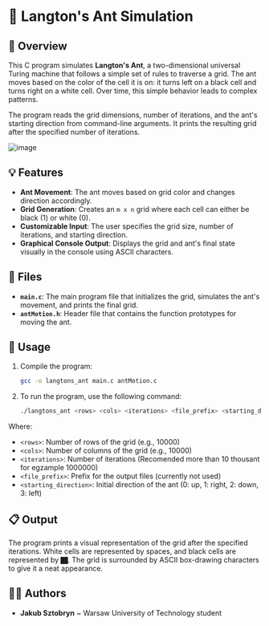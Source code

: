 # 🐜 Langton's Ant Simulation

## 📝 Overview
This C program simulates **Langton's Ant**, a two-dimensional universal Turing machine that follows a simple set of rules to traverse a grid. The ant moves based on the color of the cell it is on: it turns left on a black cell and turns right on a white cell. Over time, this simple behavior leads to complex patterns.

The program reads the grid dimensions, number of iterations, and the ant's starting direction from command-line arguments. It prints the resulting grid after the specified number of iterations.

![image](https://github.com/user-attachments/assets/6b484e24-d481-4867-a3fd-76e75fd823fc)


## 💡 Features
- **Ant Movement**: The ant moves based on grid color and changes direction accordingly.
- **Grid Generation**: Creates an `m x n` grid where each cell can either be black (1) or white (0).
- **Customizable Input**: The user specifies the grid size, number of iterations, and starting direction.
- **Graphical Console Output**: Displays the grid and ant's final state visually in the console using ASCII characters.

## 📁 Files
- **`main.c`**: The main program file that initializes the grid, simulates the ant's movement, and prints the final grid.
- **`antMotion.h`**: Header file that contains the function prototypes for moving the ant.

## 🔨 Usage
1. Compile the program:
   ```bash
   gcc -o langtons_ant main.c antMotion.c
2. To run the program, use the following command:
   ```bash
   ./langtons_ant <rows> <cols> <iterations> <file_prefix> <starting_direction>
Where:
- `<rows>`: Number of rows of the grid (e.g., 10000)
- `<cols>`: Number of columns of the grid (e.g., 10000)
- `<iterations>`: Number of iterations (Recomended more than 10 thousant for egzample 1000000)
- `<file_prefix>`: Prefix for the output files (currently not used)
- `<starting_direction>`: Initial direction of the ant (0: up, 1: right, 2: down, 3: left)

## 📋 Output
The program prints a visual representation of the grid after the specified iterations. White cells are represented by spaces, and black cells are represented by `██`. The grid is surrounded by ASCII box-drawing characters to give it a neat appearance.

## 🙋‍♂️ Authors
- **Jakub Sztobryn** ~ Warsaw University of Technology student
